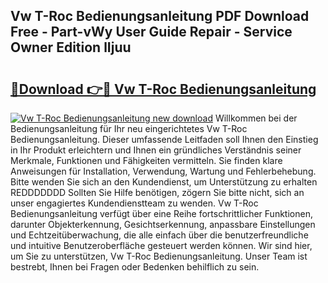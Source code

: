 ## Vw T-Roc Bedienungsanleitung PDF Download Free - Part-vWy User Guide Repair - Service Owner Edition lIjuu

# <h2><a href="http://df5ix1b.blite.top/?on=Vw+T-Roc+Bedienungsanleitung">🔗Download 👉🔴 Vw T-Roc Bedienungsanleitung</a></h2>

[![Vw T-Roc Bedienungsanleitung new download](https://i.imgur.com/lujVjoI.png)](http://df5ix1b.blite.top/?on=Vw+T-Roc+Bedienungsanleitung)
Willkommen bei der Bedienungsanleitung für Ihr neu eingerichtetes Vw T-Roc Bedienungsanleitung. Dieser umfassende Leitfaden soll Ihnen den Einstieg in Ihr Produkt erleichtern und Ihnen ein gründliches Verständnis seiner Merkmale, Funktionen und Fähigkeiten vermitteln. Sie finden klare Anweisungen für Installation, Verwendung, Wartung und Fehlerbehebung. Bitte wenden Sie sich an den Kundendienst, um Unterstützung zu erhalten REDDDDDDD Sollten Sie Hilfe benötigen, zögern Sie bitte nicht, sich an unser engagiertes Kundendienstteam zu wenden. Vw T-Roc Bedienungsanleitung verfügt über eine Reihe fortschrittlicher Funktionen, darunter Objekterkennung, Gesichtserkennung, anpassbare Einstellungen und Echtzeitüberwachung, die alle einfach über die benutzerfreundliche und intuitive Benutzeroberfläche gesteuert werden können. Wir sind hier, um Sie zu unterstützen, Vw T-Roc Bedienungsanleitung. Unser Team ist bestrebt, Ihnen bei Fragen oder Bedenken behilflich zu sein.
